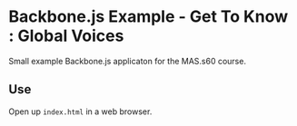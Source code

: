 Backbone.js Example - Get To Know : Global Voices
=================================================

Small example Backbone.js applicaton for the MAS.s60 course.

Use
---

Open up `index.html` in a web browser.
